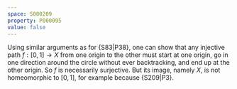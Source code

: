 ```yaml
---
space: S000209
property: P000095
value: false
---
```


Using similar arguments as for {S83|P38},
one can show that any injective path $f:[0,1]\to X$ from one origin to the other
must start at one origin, go in one direction around the circle without ever backtracking,
and end up at the other origin.
So $f$ is necessarily surjective.
But its image, namely $X$, is not homeomorphic to $[0,1]$,
for example because {S209|P3}.
